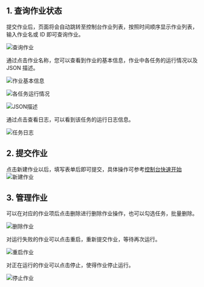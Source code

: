 ## 1. 查询作业状态
提交作业后，页面将会自动跳转至控制台作业列表，按照时间顺序显示作业列表，输入作业名或 ID 即可查询作业。

![查询作业](https://mc.qcloudimg.com/static/img/abdf24613b3336d2519aa4c725060e3f/image.jpg)

通过点击作业名称，您可以查看到作业的基本信息，作业中各任务的运行情况以及 JSON 描述。

![作业基本信息](https://mc.qcloudimg.com/static/img/a66a6d44d2ceac4ae18745a9b85bdbdf/image.jpg)

![各任务运行情况](https://mc.qcloudimg.com/static/img/18d40fc5d373caa8ebb54b7075ade38d/image.jpg)

![JSON描述](https://mc.qcloudimg.com/static/img/77641e841a625dedb06892089715c393/image.jpg)

通过点击查看日志，可以看到该任务的运行日志信息。

![任务日志](https://mc.qcloudimg.com/static/img/2c8ed87fab93479c0ffe4446ac256eb0/image.jpg)

## 2. 提交作业
点击新建作业以后，填写表单后即可提交，具体操作可参考[控制台快速开始](//cloud.tencent.com/document/product/599/10523?!preview&lang=cn)
![新建作业](https://mc.qcloudimg.com/static/img/4fc1f6bcd35c1027c44dbd0c0b4af676/image.jpg)
## 3. 管理作业
可以在对应的作业项后点击删除进行删除作业操作，也可以勾选任务，批量删除。

![删除作业](https://mc.qcloudimg.com/static/img/05fe1f776b9b04a02a9ae0f92b82df86/image.jpg)

对运行失败的作业可以点击重启，重新提交作业，等待再次运行。

![重启作业](https://mc.qcloudimg.com/static/img/bbe0ee3f3f09b82544f4582d816e8a6b/image.jpg)

对正在运行的作业可以点击停止，使得作业停止运行。

![停止作业](https://mc.qcloudimg.com/static/img/d9523a8b86eaeb4fb8a7bcb1b8bf2858/image.jpg)